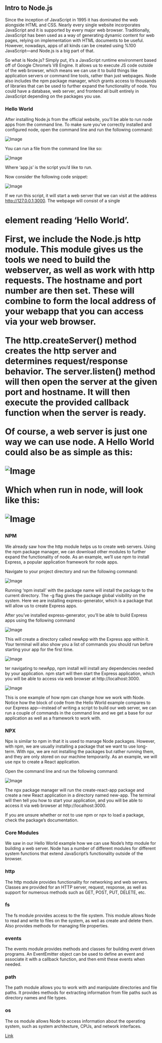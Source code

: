 ## Intro to Node.js

Since the inception of JavaScript in 1995 it has dominated the web alongside HTML and CSS. Nearly every single website incorporates JavaScript and it is supported by every major web browser. Traditionally, JavaScript has been used as a way of generating dynamic content for web pages, relying on implementation with HTML documents to be useful. However, nowadays, apps of all kinds can be created using %100 JavaScript—and Node.js is a big part of that.

So what is Node.js? Simply put, it’s a JavaScript runtime environment based off of Google Chrome’s V8 Engine. It allows us to execute JS code outside of the web browser, which means we can use it to build things like application servers or command line tools, rather than just webpages. Node also includes the npm package manager, which grants access to thousands of libraries that can be used to further expand the functionality of node. You could have a database, web server, and frontend all built entirely in JavaScript depending on the packages you use.

### Hello World

After installing Node.js from the official website, you’ll be able to run node apps from the command line. To make sure you’ve correctly installed and configured node, open the command line and run the following command:

![Image](cliimg1.png)

You can run a file from the command line like so:

![Image](cliimg2.png)

Where ‘app.js’ is the script you’d like to run.

Now consider the following code snippet:

![Image](code1.png)

If we run this script, it will start a web server that we can visit at the address http://127.0.0.1:3000. The webpage will consist of a single <h1> element reading ‘Hello World’.

First, we include the Node.js http module. This module gives us the tools we need to build the webserver, as well as work with http requests. The hostname and port number are then set. These will combine to form the local address of your webapp that you can access via your web browser.

The http.createServer() method creates the http server and determines request/response behavior.  The server.listen() method will then open the server at the given port and hostname. It will then execute the provided callback function when the server is ready.

Of course, a web server is just one way we can use node. A Hello World could also be as simple as this:

![Image](code2.png)

Which when run in node, will look like this:

![Image](cliimg3.png)

### NPM

We already saw how the http module helps us to create web servers. Using the npm package manager, we can download other modules to further expand the functionality of node. As an example, we’ll use npm to install Express, a popular application framework for node apps.

Navigate to your project directory and run the following command:

![Image](cliimg4.png)

Running ‘npm install’ with the package name will install the package to the current directory. The -g flag gives the package global visibility on the system. Here we are installing express-generator, which is a package that will allow us to create Express apps.

After you’ve installed express-generator, you’ll be able to build Express apps using the following command

![Image](cliimg5.png)

This will create a directory called newApp with the Express app within it. Your terminal will also show you a list of commands you should run before starting your app for the first time.

![Image](cliimg6.png)

ter navigating to newApp, npm install will install any dependencies needed by your application. npm start will then start the Express application, which you will be able to access via web browser at http://localhost:3000.

![Image](webss1.png)

This is one example of how npm can change how we work with Node. Notice how the block of code from the Hello World example compares to our Express app—instead of writing a script to build our web server, we can run a couple of commands in the command line and we get a base for our application as well as a framework to work with.

### NPX

Npx is similar to npm in that it is used to manage Node packages. However, with npm, we are usually installing a package that we want to use long-term. With npx, we are not installing the packages but rather running them, and they are only stored on our machine temporarily. As an example, we will use npx to create a React application.

Open the command line and run the following command:

![Image](cliimg7.png)

The npx package manager will run the create-react-app package and create a new React application in a directory named new-app. The terminal will then tell you how to start your application, and you will be able to access it via web browser at http://localhost:3000.

If you are unsure whether or not to use npm or npx to load a package, check the package’s documentation.

### Core Modules

We saw in our Hello World example how we can use Node’s http module for building a web server. Node has a number of different modules for different system functions that extend JavaScript’s functionality outside of the browser.

### http

The http module provides functionality for networking and web servers. Classes are provided for an HTTP server, request, response, as well as support for numerous methods such as GET, POST, PUT, DELETE, etc.

### fs

The fs module provides access to the file system. This module allows Node to read and write to files on the system, as well as create and delete them. Also provides methods for managing file properties.

### events

The events module provides methods and classes for building event driven programs. An EventEmitter object can be used to define an event and associate it with a callback function, and then emit these events when needed.

### path

The path module allows you to work with and manipulate directories and file paths. It provides methods for extracting information from file paths such as directory names and file types.

### os

The os module allows Node to access information about the operating system, such as system architecture, CPUs, and network interfaces.

[Link](https://drive.google.com/drive/folders/15babrV7VjtvxazJd03XSLbf8EvrtbTVt?usp=sharing)




